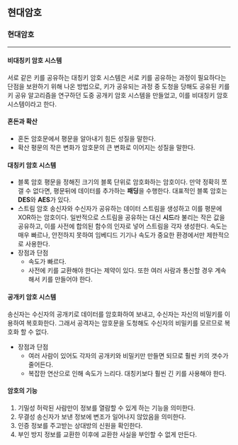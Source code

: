 ## 현대암호
### 현대암호
---
#### 비대칭키 암호 시스템
서로 같은 키를 공유하는 대칭키 암호 시스템은 서로 키를 공유하는 과정이 필요하다는 단점을 보완하기 위해 나온 방법으로, 키가 공유되는 과정 중 도청을 당해도 공유된 키를 키 공유 알고리즘을 연구하던 도중 공개키 암호 시스템을 만들었고, 이를 비대칭키 암호 시스템이라고 한다.
#### 혼돈과 확산
* 혼돈
암호문에서 평문을 알아내기 힘든 성질을 말한다. 
* 확산
평문의 작은 변화가 암호문의 큰 변화로 이어지는 성질을 말한다.
#### 대칭키 암호 시스템
* 블록 암호
평문을 정해진 크기의 블록 단위로 암호화하는 암호이다. 만약 정확히 쪼갤 수 없다면, 평문뒤에 데이터를 추가하는 **패딩**을 수행한다. 대표적인 블록 암호는 **DES**와 **AES**가 있다.
* 스트림 암호
송신자와 수신자가 공유하는 데이터 스트림을 생성하고 이를 평문에 XOR하는 암호이다. 일반적으로 스트림을 공유하는 대신 **시드**라 불리는 작은 값을 공유하고, 이를 사전에 합의된 함수의 인자로 넣어 스트림을 각자 생성한다. 속도는 매우 빠르나, 안전하지 못하여 임베디드 기기나 속도가 중요한 환경에서만 제한적으로 사용한다.
* 장점과 단점
  * 속도가 빠르다.
  * 사전에 키를 교환해야 한다는 제약이 있다. 또한 여러 사람과 통신할 경우 계속해서 키를 만들어야 한다.
#### 공개키 암호 시스템
송신자는 수신자의 공개키로 데이터를 암호화하여 보내고, 수신자는 자신의 비밀키를 이용하여 복호화한다. 그래서 공격자는 암호문을 도청해도 수신자의 비밀키를 모르므로 복호화 할 수 없다.
* 장점과 단점
  * 여러 사람이 있어도 각자의 공개키와 비밀키만 만들면 되므로 훨씬 키의 갯수가 줄어든다. 
  * 복잡한 연산으로 인해 속도가 느리다. 대칭키보다 훨씬 긴 키를 사용해야 한다.
#### 암호의 기능
1. 기밀성
허락된 사람만이 정보를 열람할 수 있게 하는 기능을 의미한다.
2. 무결성
송신자가 보낸 정보에 변조가 일어나지 않았음을 의미한다.
3. 인증
정보를 주고받는 상대방의 신원을 확인한다.
4. 부인 방지
정보를 교환한 이후에 교환한 사실을 부인할 수 없게 만든다.